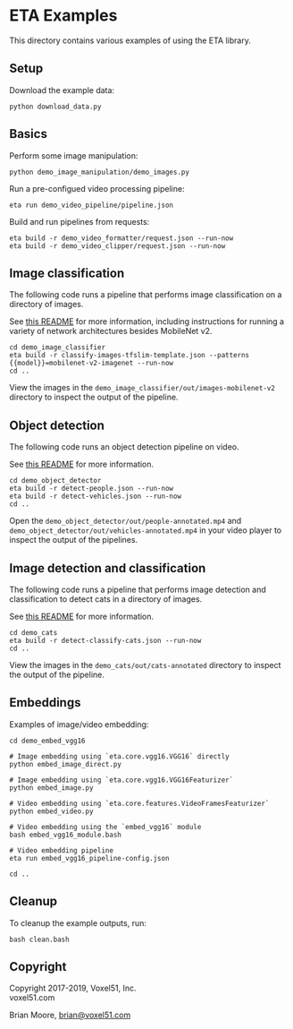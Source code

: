 # ETA Examples

This directory contains various examples of using the ETA library.


## Setup

Download the example data:

```shell
python download_data.py
```


## Basics

Perform some image manipulation:

```shell
python demo_image_manipulation/demo_images.py
```

Run a pre-configued video processing pipeline:

```shell
eta run demo_video_pipeline/pipeline.json
```

Build and run pipelines from requests:

```shell
eta build -r demo_video_formatter/request.json --run-now
eta build -r demo_video_clipper/request.json --run-now
```


## Image classification

The following code runs a pipeline that performs image classification on
a directory of images.

See [this README](demo_image_classifier/README.md) for more information,
including instructions for running a variety of network architectures besides
MobileNet v2.

```shell
cd demo_image_classifier
eta build -r classify-images-tfslim-template.json --patterns {{model}}=mobilenet-v2-imagenet --run-now
cd ..
```

View the images in the `demo_image_classifier/out/images-mobilenet-v2`
directory to inspect the output of the pipeline.


## Object detection

The following code runs an object detection pipeline on video.

See [this README](demo_object_detector/README.md) for more information.

```shell
cd demo_object_detector
eta build -r detect-people.json --run-now
eta build -r detect-vehicles.json --run-now
cd ..
```

Open the `demo_object_detector/out/people-annotated.mp4` and
`demo_object_detector/out/vehicles-annotated.mp4` in your video player to
inspect the output of the pipelines.


## Image detection and classification

The following code runs a pipeline that performs image detection and
classification to detect cats in a directory of images.

See [this README](demo_cats/README.md) for more information.

```shell
cd demo_cats
eta build -r detect-classify-cats.json --run-now
cd ..
```

View the images in the `demo_cats/out/cats-annotated` directory to inspect the
output of the pipeline.


## Embeddings

Examples of image/video embedding:

```shell
cd demo_embed_vgg16

# Image embedding using `eta.core.vgg16.VGG16` directly
python embed_image_direct.py

# Image embedding using `eta.core.vgg16.VGG16Featurizer`
python embed_image.py

# Video embedding using `eta.core.features.VideoFramesFeaturizer`
python embed_video.py

# Video embedding using the `embed_vgg16` module
bash embed_vgg16_module.bash

# Video embedding pipeline
eta run embed_vgg16_pipeline-config.json

cd ..
```


## Cleanup

To cleanup the example outputs, run:

```shell
bash clean.bash
```


## Copyright

Copyright 2017-2019, Voxel51, Inc.<br>
voxel51.com

Brian Moore, brian@voxel51.com
